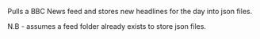 Pulls a BBC News feed and stores new headlines for the day into json files.

N.B - assumes a feed folder already exists to store json files.
